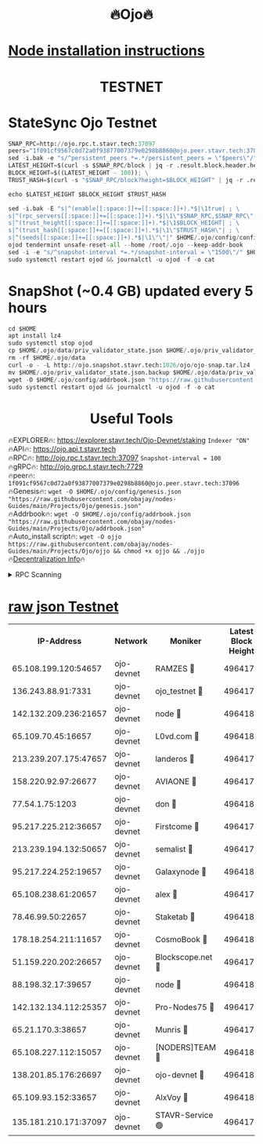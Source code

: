 <h1 align="center"> 🔥Ojo🔥</h1>

[Node installation instructions](https://github.com/obajay/nodes-Guides/tree/main/Projects/Ojo)
=

<h1 align="center"> TESTNET</h1>

# StateSync Ojo Testnet
```python
SNAP_RPC=http://ojo.rpc.t.stavr.tech:37097
peers="1f091cf9567c0d72a0f93877007379e0298b8860@ojo.peer.stavr.tech:37096"
sed -i.bak -e "s/^persistent_peers *=.*/persistent_peers = \"$peers\"/" $HOME/.ojo/config/config.toml
LATEST_HEIGHT=$(curl -s $SNAP_RPC/block | jq -r .result.block.header.height); \
BLOCK_HEIGHT=$((LATEST_HEIGHT - 100)); \
TRUST_HASH=$(curl -s "$SNAP_RPC/block?height=$BLOCK_HEIGHT" | jq -r .result.block_id.hash)

echo $LATEST_HEIGHT $BLOCK_HEIGHT $TRUST_HASH

sed -i.bak -E "s|^(enable[[:space:]]+=[[:space:]]+).*$|\1true| ; \
s|^(rpc_servers[[:space:]]+=[[:space:]]+).*$|\1\"$SNAP_RPC,$SNAP_RPC\"| ; \
s|^(trust_height[[:space:]]+=[[:space:]]+).*$|\1$BLOCK_HEIGHT| ; \
s|^(trust_hash[[:space:]]+=[[:space:]]+).*$|\1\"$TRUST_HASH\"| ; \
s|^(seeds[[:space:]]+=[[:space:]]+).*$|\1\"\"|" $HOME/.ojo/config/config.toml
ojod tendermint unsafe-reset-all --home /root/.ojo --keep-addr-book
sed -i -e "s/^snapshot-interval *=.*/snapshot-interval = \"1500\"/" $HOME/.ojo/config/app.toml
sudo systemctl restart ojod && journalctl -u ojod -f -o cat
```
# SnapShot (~0.4 GB) updated every 5 hours
```python
cd $HOME
apt install lz4
sudo systemctl stop ojod
cp $HOME/.ojo/data/priv_validator_state.json $HOME/.ojo/priv_validator_state.json.backup
rm -rf $HOME/.ojo/data
curl -o - -L http://ojo.snapshot.stavr.tech:1026/ojo/ojo-snap.tar.lz4 | lz4 -c -d - | tar -x -C $HOME/.ojo --strip-components 2
mv $HOME/.ojo/priv_validator_state.json.backup $HOME/.ojo/data/priv_validator_state.json
wget -O $HOME/.ojo/config/addrbook.json "https://raw.githubusercontent.com/obajay/nodes-Guides/main/Projects/Ojo/addrbook.json"
sudo systemctl restart ojod && journalctl -u ojod -f -o cat
```
 <h1 align="center"> Useful Tools</h1>

🔥EXPLORER🔥:        https://explorer.stavr.tech/Ojo-Devnet/staking        `Indexer "ON"` \
🔥API🔥:                     https://ojo.api.t.stavr.tech \
🔥RPC🔥:                    http://ojo.rpc.t.stavr.tech:37097              `Snapshot-interval = 100` \
🔥gRPC🔥:                  http://ojo.grpc.t.stavr.tech:7729 \
🔥peer🔥:                   `1f091cf9567c0d72a0f93877007379e0298b8860@ojo.peer.stavr.tech:37096` \
🔥Genesis🔥:    ```wget -O $HOME/.ojo/config/genesis.json "https://raw.githubusercontent.com/obajay/nodes-Guides/main/Projects/Ojo/genesis.json"``` \
🔥Addrbook🔥:    ```wget -O $HOME/.ojo/config/addrbook.json "https://raw.githubusercontent.com/obajay/nodes-Guides/main/Projects/Ojo/addrbook.json"``` \
🔥Auto_install script🔥: ```wget -O ojjo https://raw.githubusercontent.com/obajay/nodes-Guides/main/Projects/Ojo/ojjo && chmod +x ojjo && ./ojjo``` \
🔥[Decentralization Info](https://github.com/obajay/StateSync-snapshots/tree/main/Projects/Ojo/Decentralization)🔥



<details>
<summary>RPC Scanning</summary>

<h2 align="center"> We scan nodes in real time every 4 hours. And we provide the final result of RPC endpoints.
We cannot influence the operation of these nodes in any way. </h2>


```python
If Voting Power is higher than 0 --> then the Node is a validator of the network and may be subject to attack and be a potential threat to the chain.
```
```python
We marked such validators with a red symbol
```

</details>

[raw json Testnet](https://rpc-check.ojot.stavr.tech/ojot/rpc-ojot-result.json)
=


<table><tr><th>IP-Address</th><th>Network</th><th>Moniker</th><th>Latest Block Height</th><th>Earliest Block Height</th><th>Catching Up</th><th>Tx Index</th><th>Voting Power</th><th>Scan Time</th></tr><tr><td>65.108.199.120:54657</td><td>ojo-devnet</td><td>RAMZES 🔴</td><td>4964176</td><td>306156</td><td>False</td><td>on</td><td>15420</td><td>2024-01-14T19:36:06.831901179UTC</td></tr><tr><td>136.243.88.91:7331</td><td>ojo-devnet</td><td>ojo_testnet 🔴</td><td>4964177</td><td>308845</td><td>False</td><td>on</td><td>1000</td><td>2024-01-14T19:36:15.218128929UTC</td></tr><tr><td>142.132.209.236:21657</td><td>ojo-devnet</td><td>node 🔴</td><td>4964180</td><td>350001</td><td>False</td><td>on</td><td>1999</td><td>2024-01-14T19:36:30.822203097UTC</td></tr><tr><td>65.109.70.45:16657</td><td>ojo-devnet</td><td>L0vd.com 🔴</td><td>4964182</td><td>695918</td><td>False</td><td>off</td><td>998</td><td>2024-01-14T19:36:42.061142523UTC</td></tr><tr><td>213.239.207.175:47657</td><td>ojo-devnet</td><td>landeros 🔴</td><td>4964179</td><td>2714001</td><td>False</td><td>off</td><td>11083</td><td>2024-01-14T19:36:26.182231422UTC</td></tr><tr><td>158.220.92.97:26677</td><td>ojo-devnet</td><td>AVIAONE 🔴</td><td>4964179</td><td>2754001</td><td>False</td><td>on</td><td>19926</td><td>2024-01-14T19:36:25.866818790UTC</td></tr><tr><td>77.54.1.75:1203</td><td>ojo-devnet</td><td>don 🔴</td><td>4964180</td><td>2906401</td><td>False</td><td>on</td><td>10</td><td>2024-01-14T19:36:33.916047692UTC</td></tr><tr><td>95.217.225.212:36657</td><td>ojo-devnet</td><td>Firstcome 🔴</td><td>4964177</td><td>2985946</td><td>False</td><td>on</td><td>13566</td><td>2024-01-14T19:36:14.977519494UTC</td></tr><tr><td>213.239.194.132:50657</td><td>ojo-devnet</td><td>semalist 🔴</td><td>4964176</td><td>3223522</td><td>False</td><td>on</td><td>21037</td><td>2024-01-14T19:36:07.068514644UTC</td></tr><tr><td>95.217.224.252:19657</td><td>ojo-devnet</td><td>Galaxynode 🔴</td><td>4964181</td><td>3685492</td><td>False</td><td>on</td><td>11888</td><td>2024-01-14T19:36:38.963302048UTC</td></tr><tr><td>65.108.238.61:20657</td><td>ojo-devnet</td><td>alex 🔴</td><td>4964176</td><td>4158001</td><td>False</td><td>on</td><td>11359</td><td>2024-01-14T19:36:06.485089879UTC</td></tr><tr><td>78.46.99.50:22657</td><td>ojo-devnet</td><td>Staketab 🔴</td><td>4964182</td><td>4254801</td><td>False</td><td>on</td><td>1276</td><td>2024-01-14T19:36:42.290624790UTC</td></tr><tr><td>178.18.254.211:11657</td><td>ojo-devnet</td><td>CosmoBook 🔴</td><td>4964180</td><td>4392001</td><td>False</td><td>off</td><td>1057</td><td>2024-01-14T19:36:33.311742777UTC</td></tr><tr><td>51.159.220.202:26657</td><td>ojo-devnet</td><td>Blockscope.net 🔴</td><td>4964175</td><td>4425001</td><td>False</td><td>on</td><td>1707</td><td>2024-01-14T19:36:06.125246470UTC</td></tr><tr><td>88.198.32.17:39657</td><td>ojo-devnet</td><td>node 🔴</td><td>4964180</td><td>4710001</td><td>False</td><td>on</td><td>85727</td><td>2024-01-14T19:36:34.168595684UTC</td></tr><tr><td>142.132.134.112:25357</td><td>ojo-devnet</td><td>Pro-Nodes75 🔴</td><td>4964177</td><td>4864177</td><td>False</td><td>on</td><td>24651</td><td>2024-01-14T19:36:12.140558659UTC</td></tr><tr><td>65.21.170.3:38657</td><td>ojo-devnet</td><td>Munris 🔴</td><td>4964177</td><td>4864177</td><td>False</td><td>off</td><td>20123</td><td>2024-01-14T19:36:14.589157717UTC</td></tr><tr><td>65.108.227.112:15057</td><td>ojo-devnet</td><td>[NODERS]TEAM 🔴</td><td>4964181</td><td>4864181</td><td>False</td><td>off</td><td>9999</td><td>2024-01-14T19:36:39.335989734UTC</td></tr><tr><td>138.201.85.176:26697</td><td>ojo-devnet</td><td>ojo-devnet 🔴</td><td>4964182</td><td>4864182</td><td>False</td><td>on</td><td>1000024000</td><td>2024-01-14T19:36:41.734724170UTC</td></tr><tr><td>65.109.93.152:33657</td><td>ojo-devnet</td><td>AlxVoy 🔴</td><td>4964180</td><td>4943001</td><td>False</td><td>on</td><td>4491415</td><td>2024-01-14T19:36:30.588001894UTC</td></tr><tr><td>135.181.210.171:37097</td><td>ojo-devnet</td><td>STAVR-Service 🟢</td><td>4964176</td><td>4963001</td><td>False</td><td>on</td><td>0</td><td>2024-01-14T19:36:09.847302352UTC</td></tr></table>
